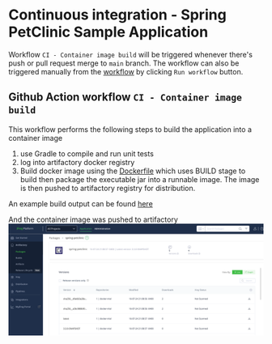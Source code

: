 # Continuous integration - Spring PetClinic Sample Application 

Workflow `CI - Container image build` will be triggered whenever there's push or pull request merge to `main` branch. The workflow can also be triggered manually from the [workflow](https://github.com/kathywan/spring-petclinic-w-pipeline/actions/workflows/container-ci.yml) by clicking `Run workflow` button.

## Github Action workflow `CI - Container image build`
This workflow performs the following steps to build the application into a container image
1. use Gradle to compile and run unit tests
2. log into artifactory docker registry
3. Build docker image using the [Dockerfile](../../Dockerfile) which uses BUILD stage to build then package the executable jar into a runnable image. The image is then pushed to artifactory registry for distribution.

An example build output can be found [here](https://github.com/kathywan/spring-petclinic-w-pipeline/actions/runs/9966413619/job/27538441627)

And the container image was pushed to artifactory 
![](jfrog-docker-img-sample.png)